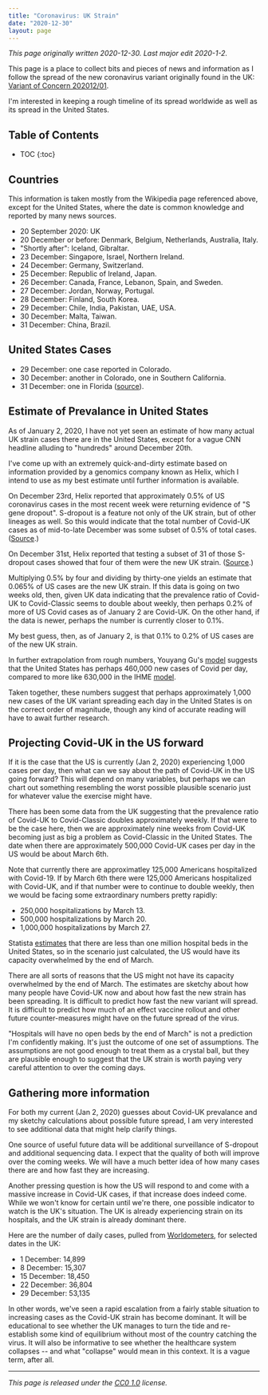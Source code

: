 ```yaml
---
title: "Coronavirus: UK Strain"
date: "2020-12-30"
layout: page
---
```


_This page originally written 2020-12-30. Last major edit 2020-1-2._

This page is a place to collect bits and pieces of news and information 
as I follow the spread of the new coronavirus variant originally found in the 
UK: [Variant of Concern 202012/01](https://en.wikipedia.org/wiki/Variant_of_Concern_202012/01).

I'm interested in keeping a rough timeline of its spread worldwide as well as 
its spread in the United States.

## Table of Contents
* TOC
{:toc}

## Countries

This information is taken mostly from the Wikipedia page referenced above, 
except for the United States, where the date is common knowledge and reported 
by many news sources.

* 20 September 2020: UK
* 20 December or before: Denmark, Belgium, Netherlands, Australia, Italy.
* "Shortly after": Iceland, Gibraltar.
* 23 December: Singapore, Israel, Northern Ireland.
* 24 December: Germany, Switzerland.
* 25 December: Republic of Ireland, Japan.
* 26 December: Canada, France, Lebanon, Spain, and Sweden.
* 27 December: Jordan, Norway, Portugal.
* 28 December: Finland, South Korea.
* 29 December: Chile, India, Pakistan, UAE, USA.
* 30 December: Malta, Taiwan.
* 31 December: China, Brazil.

## United States Cases

* 29 December: one case reported in Colorado.
* 30 December: another in Colorado, one in Southern California.
* 31 December: one in Florida 
([source](https://www.wfla.com/8-on-your-side/new-covid-19-virus-strain-in-florida-what-you-need-to-know/)).

## Estimate of Prevalance in United States

As of January 2, 2020, I have not yet seen an estimate of how many actual 
UK strain cases there are in the United States, except for a vague CNN 
headline alluding to "hundreds" around December 20th.

I've come up with an extremely quick-and-dirty estimate based on information 
provided by a genomics company known as Helix, which I intend to use as 
my best estimate until further information is available.

On December 23rd, Helix reported that approximately 0.5% of US coronavirus 
cases in the most recent week were returning evidence of "S gene dropout". 
S-dropout is a feature not only of the UK strain, but of other lineages as 
well. So this would indicate that the total number of Covid-UK cases as of 
mid-to-late December was some subset of 0.5% of total cases. ([Source](https://blog.helix.com/sars-cov2_uk-variant/).)

On December 31st, Helix reported that testing a subset of 31 of those 
S-dropout cases showed that four of them were the new UK strain. 
([Source](https://blog.helix.com/sars-cov-2-uk-variant-b-1-1-7-in-the-us-four-cases-identified-in-florida-and-california/).)

Multiplying 0.5% by four and dividing by thirty-one yields an estimate 
that 0.065% of US cases are the new UK strain. If this data is going on two 
weeks old, then, given UK data indicating that the prevalence ratio of 
Covid-UK to Covid-Classic seems to double about weekly, then perhaps 0.2% 
of more of US Covid cases as of January 2 are Covid-UK. On the other hand, 
if the data is newer, perhaps the number is currently closer to 0.1%. 

My best guess, then, as of January 2, is that 0.1% to 0.2% of US cases are 
of the new UK strain. 

In further extrapolation from rough numbers, Youyang Gu's 
[model](https://covid19-projections.com/path-to-herd-immunity/) 
suggests that the United States has perhaps 460,000 new cases of Covid 
per day, compared to more like 630,000 in the IHME 
[model](https://covid19.healthdata.org/united-states-of-america?view=infections-testing&tab=trend&test=infections). 

Taken together, these numbers suggest that perhaps approximately 1,000 
new cases of the UK variant spreading each day in the United States is 
on the correct order of magnitude, though any kind of accurate reading will 
have to await further research.

## Projecting Covid-UK in the US forward

If it is the case that the US is currently (Jan 2, 2020) 
 experiencing 1,000 cases per 
day, then what can we say about the path of Covid-UK in the US going 
forward? This will depend on many variables, but perhaps we can chart out 
something resembling the worst possible plausible scenario just for 
whatever value the exercise might have.

There has been some data from the UK suggesting that the prevalence ratio 
of Covid-UK to Covid-Classic doubles approximately weekly. If that were to 
be the case here, then we are approximately nine weeks from Covid-UK 
becoming just as big a problem as Covid-Classic in the United States. The 
date when there are approximately 500,000 Covid-UK cases per day in the US 
would be about March 6th.

Note that currently there are approximatley 125,000 Americans hospitalized 
with Covid-19. If by March 6th there were 125,000 Americans hospitalized with 
Covid-UK, and if that number were to continue to double weekly, then 
we would be facing some extraordinary numbers pretty rapidly:

* 250,000 hospitalizations by March 13.
* 500,000 hospitalizations by March 20.
* 1,000,000 hospitalizations by March 27.

Statista 
[estimates](https://www.statista.com/statistics/185860/number-of-all-hospital-beds-in-the-us-since-2001/) 
that there are less than one million hospital beds in the United States, 
so in the scenario just calculated, the US would have its capacity 
overwhelmed by the end of March.

There are all sorts of reasons that the US might not have its capacity 
overwhelmed by the end of March. The estimates are sketchy about how 
many people have Covid-UK now and about how fast the new strain has been 
spreading. It is difficult to predict how fast the new variant will spread. 
It is difficult to predict how much of an effect vaccine rollout and other 
future counter-measures might have on the future spread of the virus. 

"Hospitals will have no open beds by the end of March" is not a prediction 
I'm confidently making. It's just the outcome of one set of assumptions. 
The assumptions are not good enough to treat them as a crystal ball, but 
they are plausible enough to suggest that the UK strain is worth paying 
very careful attention to over the coming days. 

## Gathering more information

For both my current (Jan 2, 2020) guesses about Covid-UK prevalance and my 
sketchy calculations about possible future spread, I am very interested 
to see additional data that might help clarify things.

One source of useful future data will be additional surveillance of S-dropout 
and additional sequencing data. I expect that the quality of both will 
improve over the coming weeks. We will have a much better idea of how many 
cases there are and how fast they are increasing. 

Another pressing question is how the US will respond to and come with a 
massive increase in Covid-UK cases, if that increase does indeed come. 
While we won't know for certain until we're there, one possible indicator 
to watch is the UK's situation. The UK is already experiencing strain on 
its hospitals, and the UK strain is already dominant there. 

Here are the number of daily cases, pulled from [Worldometers](https://www.worldometers.info/coronavirus/country/uk/), for selected dates in the UK:

* 1 December: 14,899
* 8 December: 15,307
* 15 December: 18,450
* 22 December: 36,804
* 29 December: 53,135

In other words, we've seen a rapid escalation from a fairly stable 
situation to increasing cases as the Covid-UK strain has become dominant. 
It will be educational to see whether the UK manages to turn the tide 
and re-establish some kind of equilibrium without most of the country 
catching the virus. It will also be informative to see whether the 
healthcare system collapses -- and what "collapse" would mean in this 
context. It is a vague term, after all. 

---

_This page is released under the [CC0 1.0](https://creativecommons.org/publicdomain/zero/1.0/) license._
